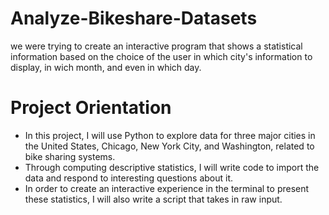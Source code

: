 # Analyze-Bikeshare-Datasets
we were trying to create an interactive program that shows a statistical information based on the choice of the user in which city's information to display, in wich month, and even in which day.
# Project Orientation
- In this project, I will use Python to explore data for three major cities in the United States, Chicago, New York City, and Washington, related to bike sharing systems.
- Through computing descriptive statistics, I will write code to import the data and respond to interesting questions about it.
- In order to create an interactive experience in the terminal to present these statistics, I will also write a script that takes in raw input.
